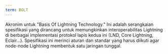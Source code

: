 ```yaml
---
term: BOLT
---
```


Akronim untuk "Basis Of Lightning Technology." Ini adalah serangkaian spesifikasi yang dirancang untuk memungkinkan interoperabilitas Lightning di berbagai implementasi protokol lapis kedua ini (LND, Core Lightning, Eclair...). Spesifikasi ini merinci aturan dan standar yang harus diikuti agar node-node Lightning membentuk satu jaringan tunggal.